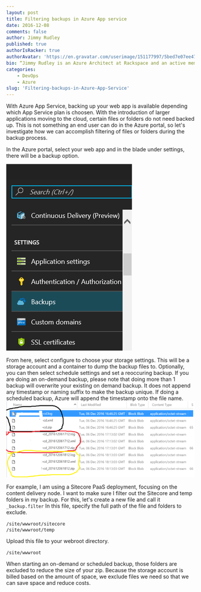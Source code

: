 ```yaml
---
layout: post
title: Filtering backups in Azure App service
date: 2016-12-08
comments: false
author: Jimmy Rudley
published: true
authorIsRacker: true
authorAvatar: 'https://en.gravatar.com/userimage/151177997/5bed7e07ee47533cbd34b951d463bcb7.jpg'
bio: “Jimmy Rudley is an Azure Architect at Rackspace and an active member of the Azure community. He focuses on solving large and complex architecture and automation problems within Azure."
categories:
    - DevOps
    - Azure
slug: 'Filtering-backups-in-Azure-App-Service' 
---
```

With Azure App Service, backing up your web app is available depending which App Service plan is choosen. With the introduction of larger applications moving to the cloud, certain files or folders do not need backed up. This is not something an end user can do in the Azure portal, so let's investigate how we can accomplish filtering of files or folders during the backup process.

<!--more-->

In the Azure portal, select your web app and in the blade under settings, there will be a backup option.

![backup blade](blade.png)

From here, select configure to choose your storage settings.  This will be a storage account and a container to dump the backup files to. Optionally, you can then select schedule settings and set a reoccuring backup. If you are doing an on-demand backup, please note that doing more than 1 backup will overwrite your existing on demand backup. It does not append any timestamp or naming suffix to make the backup unique. If doing a scheduled backup, Azure will append the timestamp onto the file name.
![files](files.png)

For example, I am using a Sitecore PaaS deployment, focusing on the content delivery node. I want to make sure I filter out the Sitecore and temp folders in my backup. For this, let's create a new file and call it ```_backup.filter``` In this file, specify the full path of the file and folders to exclude.
```
/site/wwwroot/sitecore
/site/wwwroot/temp
```
Upload this file to your webroot directory.
```
/site/wwwroot
```
When starting an on-demand or scheduled backup, those folders are excluded to reduce the size of your zip. Because the storage account is  billed based on the amount of space, we exclude files we need so that we can save space and reduce costs.
